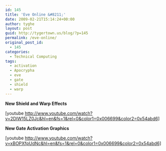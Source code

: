 ```yaml
---
id: 145
title: 'Eve Online &#8211;'
date: 2009-02-21T15:14:24+00:00
author: tyghe
layout: post
guid: http://tygertown.us/blog/?p=145
permalink: /eve-online/
original_post_id:
  - 145
categories:
  - Technical Computing
tags:
  - activation
  - Apocrypha
  - eve
  - gate
  - shield
  - warp
---
```

**New Shield and Warp Effects**
  
[youtube http://www.youtube.com/watch?v=2DIW15LZ0Jc&hl=en&fs=1&rel=0&color1=0x006699&color2=0x54abd6]

**New Gate Activation Graphics**
  
[youtube http://www.youtube.com/watch?v=xBOPXfpUdNc&hl=en&fs=1&rel=0&color1=0x006699&color2=0x54abd6]
